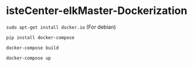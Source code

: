 # isteCenter-elkMaster-Dockerization
  
  `sudo apt-get install docker.io` (For debian)

  `pip install docker-compose`
  
  `docker-compose build`

  `docker-compose up`
